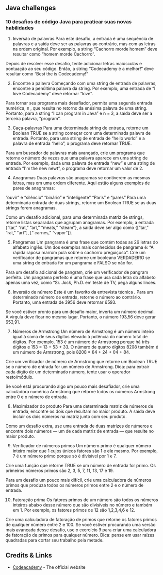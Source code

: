 ## Java challenges

### 10 desafios de código Java para praticar suas novas habilidades

1. Inversão de palavras
Para este desafio, a entrada é uma sequência de palavras e a saída deve ser as palavras ao contrário, mas com as letras na ordem original. Por exemplo, a string “Cachorro morde homem” deve resultar como “homem morde Cachorro”.

Depois de resolver esse desafio, tente adicionar letras maiúsculas e pontuação ao seu código. Então, a string “Codecademy é a melhor!” deve resultar como “Best the is Codecademy!”

2. Encontre a palavra
Começando com uma string de entrada de palavras, encontre a penúltima palavra da string. Por exemplo, uma entrada de “I love Codecademy” deve retornar “love”.

Para tornar seu programa mais desafiador, permita uma segunda entrada numérica, n , que resulta no retorno da enésima palavra de uma string. Portanto, para a string “I can program in Java” e n = 3, a saída deve ser a terceira palavra, “program”.

3. Caça-palavras
Para uma determinada string de entrada, retorne um Boolean TRUE se a string começar com uma determinada palavra de entrada. Portanto, para uma string de entrada de “hello world” e a palavra de entrada “hello”, o programa deve retornar TRUE.

Para um buscador de palavras mais avançado, crie um programa que retorne o número de vezes que uma palavra aparece em uma string de entrada. Por exemplo, dada uma palavra de entrada “new” e uma string de entrada “I'm the new newt”, o programa deve retornar um valor de 2.

4. Anagramas
Duas palavras são anagramas se contiverem as mesmas letras, mas em uma ordem diferente. Aqui estão alguns exemplos de pares de anagramas:

“ouvir” e “silêncio”
“binário” e “inteligente”
“Paris” e “pares”
Para uma determinada entrada de duas strings, retorne um Boolean TRUE se as duas strings forem anagramas.

Como um desafio adicional, para uma determinada matriz de strings, retorne listas separadas que agrupam anagramas. Por exemplo, a entrada {“tar,” “rat,” “art,” “meats,” “steam”}, a saída deve ser algo como {[“tar,” “rat,” “art”], [“ carnes,” “vapor”]}.

5. Pangramas
Um pangrama é uma frase que contém todas as 26 letras do alfabeto inglês. Um dos exemplos mais conhecidos de pangrama é: “A rápida raposa marrom pula sobre o cachorro preguiçoso”. Crie um verificador de pangramas que retorne um booleano VERDADEIRO se uma string de entrada for um pangrama e FALSO se não for.

Para um desafio adicional de pangram, crie um verificador de pangram perfeito. Um pangrama perfeito é uma frase que usa cada letra do alfabeto apenas uma vez, como “Sr. Jock, Ph.D. em teste de TV, pega alguns linces.

6. Inversão de número
Este é um favorito da entrevista técnica . Para um determinado número de entrada, retorne o número ao contrário. Portanto, uma entrada de 3956 deve retornar 6593.

Se você estiver pronto para um desafio maior, inverta um número decimal. A vírgula deve ficar no mesmo lugar. Portanto, o número 193,56 deve gerar 653,91.

7. Números de Armstrong
Um número de Armstrong é um número inteiro igual à soma de seus dígitos elevado à potência do número total de dígitos. Por exemplo, 153 é um número de Armstrong porque há três dígitos e 153 = 13 + 53 + 33. O número de quatro dígitos 8208 também é um número de Armstrong, pois 8208 = 84 + 24 + 04 + 84.

Crie um verificador de número de Armstrong que retorne um Boolean TRUE se o número de entrada for um número de Armstrong. Dica: para extrair cada dígito de um determinado número, tente usar o operador resto/módulo.

Se você está procurando algo um pouco mais desafiador, crie uma calculadora numérica Armstrong que retorne todos os números Armstrong entre 0 e o número de entrada.

8. Maximizador do produto
Para uma determinada matriz de números de entrada, encontre os dois que resultam no maior produto. A saída deve incluir os dois números na matriz junto com seu produto.

Como um desafio extra, use uma entrada de duas matrizes de números e encontre dois números — um de cada matriz de entrada — que resulte no maior produto.

9. Verificador de números primos
Um número primo é qualquer número inteiro maior que 1 cujos únicos fatores são 1 e ele mesmo. Por exemplo, 7 é um número primo porque só é divisível por 1 e 7.

Crie uma função que retorne TRUE se um número de entrada for primo. Os primeiros números primos são 2, 3, 5, 7, 11, 13, 17 e 19.

Para um desafio um pouco mais difícil, crie uma calculadora de números primos que produza todos os números primos entre 2 e o número de entrada.

10. Fatoração prima
Os fatores primos de um número são todos os números inteiros abaixo desse número que são divisíveis no número e também em 1. Por exemplo, os fatores primos de 12 são 1,2,3,4,6 e 12.

Crie uma calculadora de fatoração de primos que retorne os fatores primos de qualquer número entre 2 e 100. Se você estiver procurando uma versão mais avançada desse desafio, use o exercício 9 para criar uma calculadora de fatoração de primos para qualquer número. Dica: pense em usar raízes quadradas para cortar seu trabalho pela metade.

## Credits & Links

- [Codeacademy](https://www.codecademy.com/resources/blog/java-code-challenges-for-beginners/) - The official website

<br />